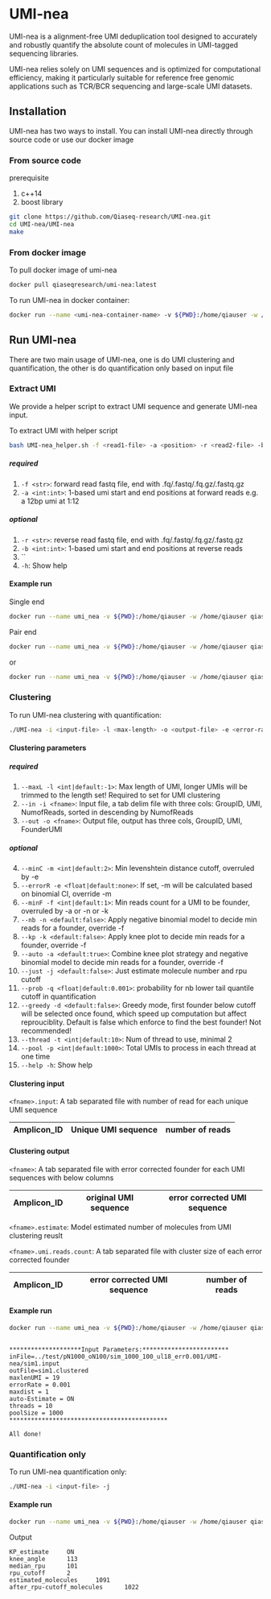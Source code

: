 # UMI-nea

UMI-nea is a alignment-free UMI deduplication tool designed to accurately and robustly quantify the absolute count of molecules in UMI-tagged sequencing libraries. 

UMI-nea relies solely on UMI sequences and is optimized for computational efficiency, making it particularly suitable for reference free genomic applications such as TCR/BCR sequencing and large-scale UMI datasets.

## Installation

UMI-nea has two ways to install. You can install UMI-nea directly through source code or use our docker image

### From source code

prerequisite
1. c++14
2. boost library

```bash
git clone https://github.com/Qiaseq-research/UMI-nea.git
cd UMI-nea/UMI-nea
make
```

### From docker image

To pull docker image of umi-nea
```bash
docker pull qiaseqresearch/umi-nea:latest
```
To run UMI-nea in docker container:
```bash
docker run --name <umi-nea-container-name> -v ${PWD}:/home/qiauser -w /home/qiauser qiaseqresearch/umi-nea:latest /Download/UMI-nea/UMI-nea/UMI-nea
```

## Run UMI-nea

There are two main usage of UMI-nea, one is do UMI clustering and quantification, the other is do quantification only based on input file

### Extract UMI

We provide a helper script to extract UMI sequence and generate UMI-nea input.

To extract UMI with helper script
```bash
bash UMI-nea_helper.sh -f <read1-file> -a <position> -r <read2-file> -b <position>
```

##### required
1. `-f <str>`: forward read fastq file, end with .fq/.fastq/.fq.gz/.fastq.gz
2. `-a <int:int>`: 1-based umi start and end positions at forward reads e.g. a 12bp umi at 1:12

##### optional
1. `-r <str>`: reverse read fastq file, end with .fq/.fastq/.fq.gz/.fastq.gz
2. `-b <int:int>`: 1-based umi start and end positions at reverse reads
3. ``
4. `-h`: Show help

#### Example run

Single end
```bash
docker run --name umi_nea -v ${PWD}:/home/qiauser -w /home/qiauser qiaseqresearch/umi-nea:latest bash -c "bash /Download/UMI-nea/UMI-nea/UMI-nea_helper.sh -f test.fastq -a 1:12"
```

Pair end
```bash
docker run --name umi_nea -v ${PWD}:/home/qiauser -w /home/qiauser qiaseqresearch/umi-nea:latest bash -c "bash /Download/UMI-nea/UMI-nea/UMI-nea_helper.sh -f test.R1.fastq -a 1:8 -r test.R2.fastq -b 1:8"
```
or
```bash
docker run --name umi_nea -v ${PWD}:/home/qiauser -w /home/qiauser qiaseqresearch/umi-nea:latest bash -c "bash /Download/UMI-nea/UMI-nea/UMI-nea_helper.sh -f test.R1.fastq -r test.R2.fastq -b 1:12"
```

### Clustering

To run UMI-nea clustering with quantification:
```bash
./UMI-nea -i <input-file> -l <max-length> -o <output-file> -e <error-rate>
```

#### Clustering parameters

##### required

1. `--maxL -l <int|default:-1>`: Max length of UMI, longer UMIs will be trimmed to the length set! Required to set for UMI clustering
2. `--in -i <fname>`: Input file, a tab delim file with three cols: GroupID, UMI, NumofReads, sorted in descending by NumofReads
3. `--out -o <fname>`: Output file, output has three cols, GroupID, UMI, FounderUMI

##### optional

4. `--minC -m <int|default:2>`: Min levenshtein distance cutoff, overruled by -e
5. `--errorR -e <float|default:none>`: If set, -m will be calculated based on binomial CI, override -m
6. `--minF -f <int|default:1>`: Min reads count for a UMI to be founder, overruled by -a or -n or -k
7. `--nb -n <default:false>`: Apply negative binomial model to decide min reads for a founder, override -f
8. `--kp -k <default:false>`: Apply knee plot to decide min reads for a founder, override -f
9. `--auto -a <default:true>`: Combine knee plot strategy and negative binomial model to decide min reads for a founder, override -f
10. `--just -j <default:false>`: Just estimate molecule number and rpu cutoff
11. `--prob -q <float|default:0.001>`: probability for nb lower tail quantile cutoff in quantification
12. `--greedy -d <default:false>`: Greedy mode, first founder below cutoff will be selected once found, which speed up computation but affect reprouciblity. Default is false which enforce to find the best founder! Not recommended!
13. `--thread -t <int|default:10>`: Num of thread to use, minimal 2
14. `--pool -p <int|default:1000>`: Total UMIs to process in each thread at one time
15. `--help -h`: Show help

#### Clustering input

`<fname>.input`: A tab separated file with number of read for each unique UMI sequence

| Amplicon_ID | Unique UMI sequence | number of reads |
|:-----------:|:-------------------:|:---------------:|

#### Clustering output

`<fname>`: A tab separated file with error corrected founder for each UMI sequences with below columns

| Amplicon_ID | original UMI sequence | error corrected UMI sequence |
|:-----------:|:---------------------:|:----------------------------:|

`<fname>.estimate`: Model estimated number of molecules from UMI clustering reuslt

`<fname>.umi.reads.count`: A tab separated file with cluster size of each error corrected founder

| Amplicon_ID | error corrected UMI sequence | number of reads |
|:-----------:|:----------------------------:|:---------------:|

#### Example run

```bash
docker run --name umi_nea -v ${PWD}:/home/qiauser -w /home/qiauser qiaseqresearch/umi-nea:latest /Download/UMI-nea/UMI-nea/UMI-nea -i sim1.input -o sim1.clustered -l 19 -e 0.001
```
```

********************Input Parameters:************************
inFile=../test/pN1000_oN100/sim_1000_100_ul18_err0.001/UMI-nea/sim1.input
outFile=sim1.clustered
maxlenUMI = 19
errorRate = 0.001
maxdist = 1
auto-Estimate = ON
threads = 10
poolSize = 1000
********************************************

All done!
```

### Quantification only

To run UMI-nea quantification only:
```bash
./UMI-nea -i <input-file> -j
```

#### Example run

```bash
docker run --name umi_nea -v ${PWD}:/home/qiauser -w /home/qiauser qiaseqresearch/umi-nea:latest /Download/UMI-nea/UMI-nea/UMI-nea -i sim1.input -j
```
Output

```
KP_estimate     ON
knee_angle      113
median_rpu      101
rpu_cutoff      2
estimated_molecules     1091
after_rpu-cutoff_molecules      1022

```